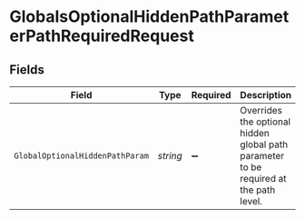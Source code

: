 # GlobalsOptionalHiddenPathParameterPathRequiredRequest


## Fields

| Field                                                                                  | Type                                                                                   | Required                                                                               | Description                                                                            |
| -------------------------------------------------------------------------------------- | -------------------------------------------------------------------------------------- | -------------------------------------------------------------------------------------- | -------------------------------------------------------------------------------------- |
| `GlobalOptionalHiddenPathParam`                                                        | *string*                                                                               | :heavy_minus_sign:                                                                     | Overrides the optional hidden global path parameter to be required at<br/>the path level.<br/> |